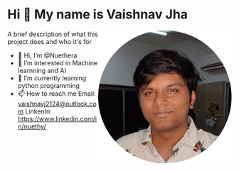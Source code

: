 
# Hi 👋 My name is Vaishnav Jha
<img align="right" height="300" width="300" alt="" src="Photos/Profile Circle.png" />



A brief description of what this project does and who it's for


- 👋 Hi, I’m @Nuethera
- 👀 I’m interested in Machine learnning and AI
- 🌱 I’m currently learning python programming
- 📫 How to reach me 
        Email: vaishnavj2124@outlook.com
        LinkenIn: https://www.linkedin.com/in/nuethy/


